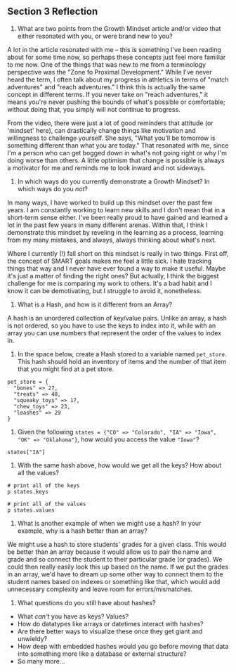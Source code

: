 ## Section 3 Reflection

1. What are two points from the Growth Mindset article and/or video that either resonated with you, or were brand new to you?

A lot in the article resonated with me – this is something I've been reading about for some time now, so perhaps these concepts just feel more familiar to me now. One of the things that was new to me from a terminology perspective was the "Zone fo Proximal Development." While I've never heard the term, I often talk about my progress in athletics in terms of "match adventures" and "reach adventures." I think this is actually the same concept in different terms. If you never take on "reach adventures," it means you're never pushing the bounds of what's possible or comfortable; without doing that, you simply will not continue to progress.

From the video, there were just a lot of good reminders that attitude (or 'mindset' here), can drastically change things like motivation and willingness to challenge yourself. She says, "What you'll be tomorrow is something different than what you are today." That resonated with me, since I'm a person who can get bogged down in what's not going right or why I'm doing worse than others. A little optimism that change is possible is always a motivator for me and reminds me to look inward and not sideways.

1. In which ways do you currently demonstrate a Growth Mindset? In which ways do you _not_?

In many ways, I have worked to build up this mindset over the past few years. I am constantly working to learn new skills and I don't mean that in a short-term sense either. I've been really proud to have gained and learned a lot in the past few years in many different arenas. Within that, I think I demonstrate this mindset by reveling in the learning as a process, learning from my many mistakes, and always, always thinking about what's next.

Where I currently (!) fall short on this mindset is really in two things. First off, the concept of SMART goals makes me feel a little sick. I hate tracking things that way and I never have ever found a way to make it useful. Maybe it's just a matter of finding the right ones? But actually, I think the biggest challenge for me is comparing my work to others. It's a bad habit and I know it can be demotivating, but I struggle to avoid it, nonetheless.

1. What is a Hash, and how is it different from an Array?

A hash is an unordered collection of key/value pairs. Unlike an array, a hash is not ordered, so you have to use the keys to index into it, while with an array you can use numbers that represent the order of the values to index in.

1. In the space below, create a Hash stored to a variable named `pet_store`.  This hash should hold an inventory of items and the number of that item that you might find at a pet store.

```
pet_store = {
  "bones" => 27,
  "treats" => 48,
  "squeaky_toys" => 17,
  "chew_toys" => 23,
  "leashes" => 29
}
```

1. Given the following `states = {"CO" => "Colorado", "IA" => "Iowa", "OK" => "Oklahoma"}`, how would you access the value `"Iowa"`?

`states["IA"]`

1. With the same hash above, how would we get all the keys?  How about all the values?

```
# print all of the keys
p states.keys

# print all of the values
p states.values
```

1. What is another example of when we might use a hash?  In your example, why is a hash better than an array?

We might use a hash to store students' grades for a given class. This would be better than an array because it would allow us to pair the name and grade and so connect the student to their particular grade (or grades). We could then really easily look this up based on the name. If we put the grades in an array, we'd have to dream up some other way to connect them to the student names based on indexes or something like that, which would add unnecessary complexity and leave room for errors/mismatches.

1. What questions do you still have about hashes?

- What *can't* you have as keys? Values?
- How do datatypes like arrays or datetimes interact with hashes?
- Are there better ways to visualize these once they get giant and unwieldy?
- How deep with embedded hashes would you go before moving that data into something more like a database or external structure?
- So many more... 
